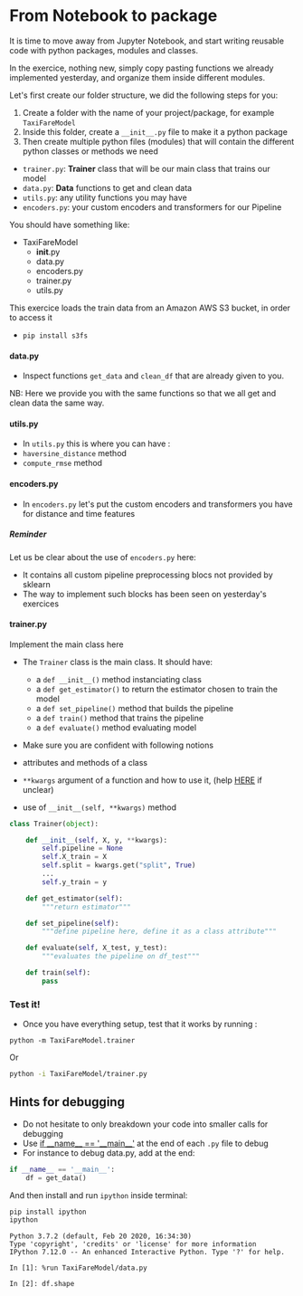 # From Notebook to package

It is time to move away from Jupyter Notebook, and start writing reusable code with python packages, modules and classes.

In the exercice, nothing new, simply copy pasting functions we already implemented yesterday, and organize them inside different modules.

Let's first create our folder structure, we did the following steps for you:

1. Create a folder with the name of your project/package, for example `TaxiFareModel`
2. Inside this folder, create a `__init__.py` file to make it a python package
3. Then create multiple python files (modules) that will contain the different python classes or methods we need

* `trainer.py`: **Trainer** class that will be our main class that trains our model
* `data.py`: **Data** functions to get and clean data
* `utils.py`: any utility functions you may have
* `encoders.py`: your custom encoders and transformers for our Pipeline

You should have something like:

* TaxiFareModel
    * __init__.py
    * data.py
    * encoders.py
    * trainer.py
    * utils.py

This exercice loads the train data from an Amazon AWS S3 bucket, in order to access it
- `pip install s3fs`

#### data.py
- Inspect functions `get_data` and `clean_df` that are already given to you.

NB: Here we provide you with the same functions so that we all get and clean data the same way.

#### utils.py
- In `utils.py` this is where you can have :
 - `haversine_distance` method
 - `compute_rmse` method

#### encoders.py
- In `encoders.py` let's put the custom encoders and transformers you have for distance and time features

##### Reminder
Let us be clear about the use of `encoders.py` here:
- It contains all custom pipeline preprocessing blocs not provided by sklearn
- The way to implement such blocks has been seen on yesterday's exercices

#### trainer.py

Implement the main class here
- The `Trainer` class is the main class. It should have:
  - a `def __init__()` method instanciating class
  - a `def get_estimator()` to return the estimator chosen to train the model
  - a `def set_pipeline()` method that builds the pipeline
  - a `def train()` method that trains the pipeline
  - a `def evaluate()` method evaluating model

- Make sure you are confident with following notions
 - attributes and methods of a class
 - `**kwargs` argument of a function and how to use it, (help [HERE](https://www.programiz.com/python-programming/args-and-kwargs) if unclear)
 - use of `__init__(self, **kwargs)` method

```python
class Trainer(object):

    def __init__(self, X, y, **kwargs):
        self.pipeline = None
        self.X_train = X
        self.split = kwargs.get("split", True)
        ...
        self.y_train = y

    def get_estimator(self):
        """return estimator"""

    def set_pipeline(self):
        """define pipeline here, define it as a class attribute"""

    def evaluate(self, X_test, y_test):
        """evaluates the pipeline on df_test"""

    def train(self):
        pass
```

### Test it!
- Once you have everything setup, test that it works by running :
```
python -m TaxiFareModel.trainer
```
Or
```bash
python -i TaxiFareModel/trainer.py
```

## Hints for debugging
- Do not hesitate to only breakdown your code into smaller calls for debugging
- Use [if \_\_name__ == '\_\_main__'](http://sametmax.com/pourquoi-if-__name__-__main__-en-python/) at the end of each `.py` file to debug
- For instance to debug data.py, add at the end:
```python
if __name__ == '__main__':
    df = get_data()
```
And then install and run `ipython` inside terminal:
```bash
pip install ipython
ipython
```
```
Python 3.7.2 (default, Feb 20 2020, 16:34:30)
Type 'copyright', 'credits' or 'license' for more information
IPython 7.12.0 -- An enhanced Interactive Python. Type '?' for help.

In [1]: %run TaxiFareModel/data.py

In [2]: df.shape
```
